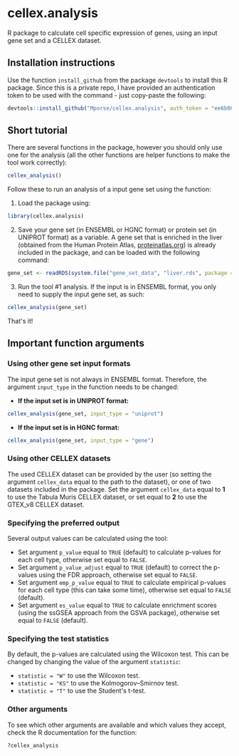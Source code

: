 # cellex.analysis
R package to calculate cell specific expression of genes, using an input gene set and a CELLEX dataset.  

## Installation instructions
Use the function `install_github` from the package `devtools` to install this R package. Since this is a private repo, I have provided an authentication token to be used with the command - just copy-paste the following:
```R
devtools::install_github("Mporse/cellex.analysis", auth_token = "ee6b08ac58e5d426dc6c95a96804f3d5e2f98b11")
```

## Short tutorial
There are several functions in the package, however you should only use one for the analysis (all the other functions are helper functions to make the tool work correctly):
```R
cellex_analysis()
```

Follow these to run an analysis of a input gene set using the function:  
1. Load the package using:  
```R
library(cellex.analysis)
```

2. Save your gene set (in ENSEMBL or HGNC format) or protein set (in UNIPROT format) as a variable. A gene set that is enriched in the liver (obtained from the Human Protein Atlas, [proteinatlas.org](https://www.proteinatlas.org/)) is already included in the package, and can be loaded with the following command:
```R
gene_set <- readRDS(system.file("gene_set_data", "liver.rds", package = "cellex.analysis"))
```

3. Run the tool #1 analysis. If the input is in ENSEMBL format, you only need to supply the input gene set, as such:
```R
cellex_analysis(gene_set)
```

That's it!  

## Important function arguments  

### Using other gene set input formats  
The input gene set is not always in ENSEMBL format. Therefore, the argument `input_type` in the function needs to be changed:  
* **If the input set is in UNIPROT format:**  
```R
cellex_analysis(gene_set, input_type = "uniprot")
```

* **If the input set is in HGNC format:**
```R
cellex_analysis(gene_set, input_type = "gene")
```

### Using other CELLEX datasets  
The used CELLEX dataset can be provided by the user (so setting the argument `cellex_data` equal to the path to the dataset), or one of two datasets included in the package. Set the argument `cellex_data` equal to **1** to use the Tabula Muris CELLEX dataset, or set equal to **2** to use the GTEX_v8 CELLEX dataset.  

### Specifying the preferred output  
Several output values can be calculated using the tool:  
* Set argument `p_value` equal to `TRUE` (default) to calculate p-values for each cell type, otherwise set equal to `FALSE`.  
* Set argument `p_value_adjust` equal to `TRUE` (default) to correct the p-values using the FDR approach, otherwise set equal to `FALSE`.  
* Set argument `emp_p_value` equal to `TRUE` to calculate empirical p-values for each cell type (this can take some time), otherwise set equal to `FALSE` (default).  
* Set argument `es_value` equal to `TRUE` to calculate enrichment scores (using the ssGSEA approach from the GSVA package), otherwise set equal to `FALSE` (default).  
  
### Specifying the test statistics  
By default, the p-values are calculated using the Wilcoxon test. This can be changed by changing the value of the argument `statistic`:
* `statistic = "W"` to use the Wilcoxon test.  
* `statistic = "KS"` to use the Kolmogorov–Smirnov test.  
* `statistic = "T"` to use the Student's t-test.  

### Other arguments  
To see which other arguments are available and which values they accept, check the R documentation for the function:  
```R
?cellex_analysis
```
